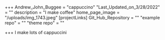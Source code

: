+++
Andrew_John_Buggee = "cappuccino"
"Last_Updated_on_3/28/2022" = ""
description = "I make coffee"
home_page_image = "/uploads/img_1743.jpeg"
[projectLinks]
Git_Hub_Repository = ""
"example repo" = ""
"theme repo" = ""

+++
I make lots of cappuccini